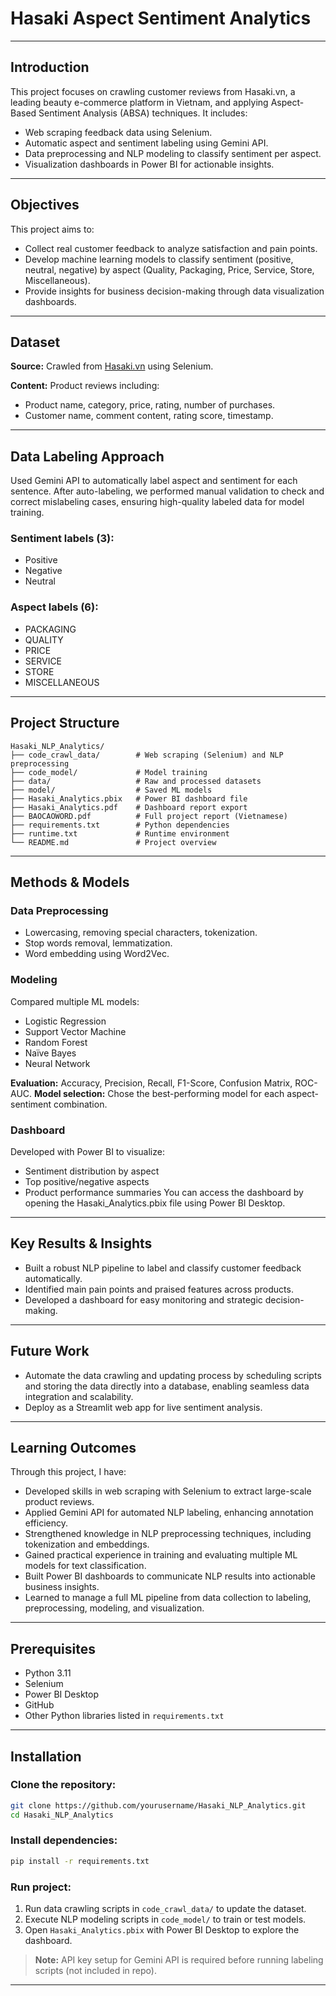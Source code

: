 # Hasaki Aspect Sentiment Analytics
---
## Introduction

This project focuses on crawling customer reviews from Hasaki.vn, a leading beauty e-commerce platform in Vietnam, and applying Aspect-Based Sentiment Analysis (ABSA) techniques. It includes:

- Web scraping feedback data using Selenium.  
- Automatic aspect and sentiment labeling using Gemini API.  
- Data preprocessing and NLP modeling to classify sentiment per aspect.  
- Visualization dashboards in Power BI for actionable insights.

---

## Objectives

This project aims to:

- Collect real customer feedback to analyze satisfaction and pain points.  
- Develop machine learning models to classify sentiment (positive, neutral, negative) by aspect (Quality, Packaging, Price, Service, Store, Miscellaneous).  
- Provide insights for business decision-making through data visualization dashboards.

---

## Dataset

**Source:** Crawled from [Hasaki.vn](https://hasaki.vn/) using Selenium.

**Content:** Product reviews including:

- Product name, category, price, rating, number of purchases.  
- Customer name, comment content, rating score, timestamp.

---

## Data Labeling Approach

Used Gemini API to automatically label aspect and sentiment for each sentence. After auto-labeling, we performed manual validation to check and correct mislabeling cases, ensuring high-quality labeled data for model training.

### Sentiment labels (3):

- Positive  
- Negative  
- Neutral

### Aspect labels (6):

- PACKAGING  
- QUALITY  
- PRICE  
- SERVICE  
- STORE  
- MISCELLANEOUS

---

## Project Structure

```
Hasaki_NLP_Analytics/
├── code_crawl_data/        # Web scraping (Selenium) and NLP preprocessing
├── code_model/             # Model training 
├── data/                   # Raw and processed datasets
├── model/                  # Saved ML models
├── Hasaki_Analytics.pbix   # Power BI dashboard file
├── Hasaki_Analytics.pdf    # Dashboard report export
├── BAOCAOWORD.pdf          # Full project report (Vietnamese)
├── requirements.txt        # Python dependencies
├── runtime.txt             # Runtime environment
└── README.md               # Project overview
```

---

## Methods & Models

### Data Preprocessing

- Lowercasing, removing special characters, tokenization.  
- Stop words removal, lemmatization.  
- Word embedding using Word2Vec.

### Modeling

Compared multiple ML models:

- Logistic Regression  
- Support Vector Machine  
- Random Forest  
- Naïve Bayes  
- Neural Network

**Evaluation:** Accuracy, Precision, Recall, F1-Score, Confusion Matrix, ROC-AUC.
**Model selection:** Chose the best-performing model for each aspect-sentiment combination.

### Dashboard

Developed with Power BI to visualize:

- Sentiment distribution by aspect  
- Top positive/negative aspects  
- Product performance summaries
You can access the dashboard by opening the Hasaki_Analytics.pbix file using Power BI Desktop.
---

## Key Results & Insights

- Built a robust NLP pipeline to label and classify customer feedback automatically.  
- Identified main pain points and praised features across products.  
- Developed a dashboard for easy monitoring and strategic decision-making.

---

## Future Work

- Automate the data crawling and updating process by scheduling scripts and storing the data directly into a database, enabling seamless data integration and scalability. 
- Deploy as a Streamlit web app for live sentiment analysis.

---

## Learning Outcomes

Through this project, I have:

- Developed skills in web scraping with Selenium to extract large-scale product reviews.  
- Applied Gemini API for automated NLP labeling, enhancing annotation efficiency.  
- Strengthened knowledge in NLP preprocessing techniques, including tokenization and embeddings.  
- Gained practical experience in training and evaluating multiple ML models for text classification.  
- Built Power BI dashboards to communicate NLP results into actionable business insights.  
- Learned to manage a full ML pipeline from data collection to labeling, preprocessing, modeling, and visualization.

---

## Prerequisites

- Python 3.11  
- Selenium  
- Power BI Desktop  
- GitHub  
- Other Python libraries listed in `requirements.txt`

---

## Installation

### Clone the repository:

```bash
git clone https://github.com/yourusername/Hasaki_NLP_Analytics.git
cd Hasaki_NLP_Analytics
```

### Install dependencies:

```bash
pip install -r requirements.txt
```

### Run project:

1. Run data crawling scripts in `code_crawl_data/` to update the dataset.  
2. Execute NLP modeling scripts in `code_model/` to train or test models.  
3. Open `Hasaki_Analytics.pbix` with Power BI Desktop to explore the dashboard.

> **Note:** API key setup for Gemini API is required before running labeling scripts (not included in repo).

---
